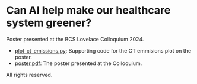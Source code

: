 # Can AI help make our healthcare system greener? 

Poster presented at the BCS Lovelace Colloquium 2024.

- [plot_ct_emissions.py](plot_ct_emissions.py "@embed"): Supporting code for the CT emmisions plot on the poster.
- [poster.pdf](poster.pdf "@embed"): The poster presented at the Colloquium.

All rights reserved.
